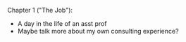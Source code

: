 Chapter 1 ("The Job"):
- A day in the life of an asst prof
- Maybe talk more about my own consulting experience?


